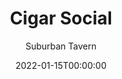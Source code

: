 ---
title: Cigar Social
subtitle: Suburban Tavern
location: https://goo.gl/maps/CRtjFbeGxaiwF7Lf7
date: 2022-01-15T00:00:00
time: 12:00pm-4:00pm
layout: single
section: events
venue_logo: "suburban-tavern.jpg"
summary: 
pics:
  - slide-1.jpg
  - slide-2.jpg
  - slide-3.jpg
  - slide-4.jpg
show_details: false
---